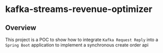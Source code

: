 # kafka-streams-revenue-optimizer

## Overview

This project is a POC to show how to integrate `Kafka Request Reply` into a `Spring Boot` application to implement a synchronous create order api